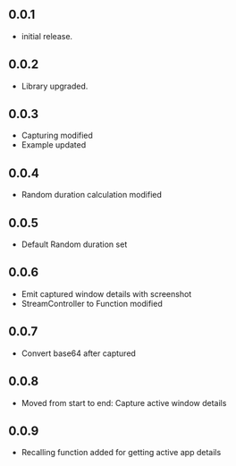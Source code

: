 ## 0.0.1

- initial release.

## 0.0.2

- Library upgraded.

## 0.0.3

- Capturing modified
- Example updated

## 0.0.4

- Random duration calculation modified

## 0.0.5

- Default Random duration set

## 0.0.6
- Emit captured window details with screenshot
- StreamController to Function modified

## 0.0.7
- Convert base64 after captured

## 0.0.8
- Moved from start to end: Capture active window details 

## 0.0.9
- Recalling function added for getting active app details